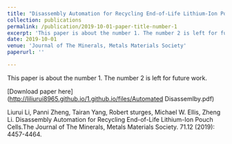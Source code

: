 ```yaml
---
title: "Disassembly Automation for Recycling End-of-Life Lithium-Ion Pouch Cells."
collection: publications
permalink: /publication/2019-10-01-paper-title-number-1
excerpt: 'This paper is about the number 1. The number 2 is left for future work.'
date: 2019-10-01
venue: 'Journal of The Minerals, Metals Materials Society'
paperurl: ''

---
```

This paper is about the number 1. The number 2 is left for future work.

[Download paper here](http://liliurui8965.github.io/1.github.io/files/Automated Disassemlby.pdf)

Liurui Li, Panni Zheng, Tairan Yang, Robert sturges, Michael W. Ellis, Zheng Li. Disassembly Automation for Recycling End-of-Life Lithium-Ion Pouch Cells.The Journal of The Minerals, Metals Materials Society. 71.12 (2019): 4457-4464.